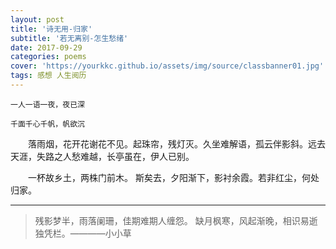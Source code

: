 ```yaml
---
layout: post
title: '诗无用-归家'
subtitle: '若无离别-怎生愁绪'
date: 2017-09-29
categories: poems
cover: 'https://yourkkc.github.io/assets/img/source/classbanner01.jpg'
tags: 感想 人生阅历
---
```


```
一人一语一夜，夜已深

千面千心千帆，帆欲沉

```

&emsp;&emsp;落雨烟，花开花谢花不见。起珠帘，残灯灭。久坐难解语，孤云伴影斜。远去天涯，失路之人愁难越，长亭虽在，伊人已别。

&emsp;&emsp;一杯故乡土，两株门前木。
斯矣去，夕阳渐下，影衬余霞。若非红尘，何处归家。







---
> 残影梦半，雨落阑珊，佳期难期人缠怨。
> 缺月枫寒，风起渐晚，相识易逝独凭栏。————小小草
